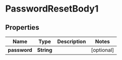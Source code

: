 # PasswordResetBody1

## Properties
Name | Type | Description | Notes
------------ | ------------- | ------------- | -------------
**password** | **String** |  |  [optional]
